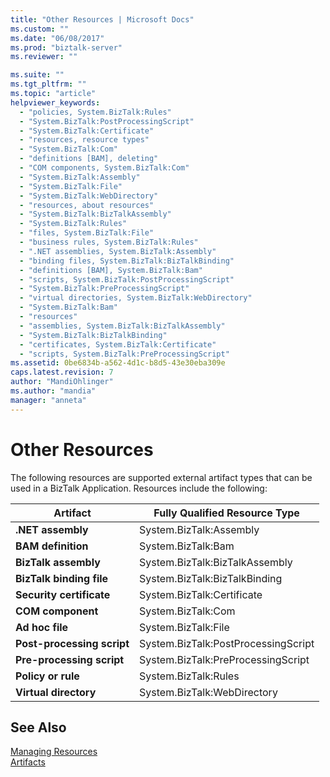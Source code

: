 ```yaml
---
title: "Other Resources | Microsoft Docs"
ms.custom: ""
ms.date: "06/08/2017"
ms.prod: "biztalk-server"
ms.reviewer: ""

ms.suite: ""
ms.tgt_pltfrm: ""
ms.topic: "article"
helpviewer_keywords: 
  - "policies, System.BizTalk:Rules"
  - "System.BizTalk:PostProcessingScript"
  - "System.BizTalk:Certificate"
  - "resources, resource types"
  - "System.BizTalk:Com"
  - "definitions [BAM], deleting"
  - "COM components, System.BizTalk:Com"
  - "System.BizTalk:Assembly"
  - "System.BizTalk:File"
  - "System.BizTalk:WebDirectory"
  - "resources, about resources"
  - "System.BizTalk:BizTalkAssembly"
  - "System.BizTalk:Rules"
  - "files, System.BizTalk:File"
  - "business rules, System.BizTalk:Rules"
  - ".NET assemblies, System.BizTalk:Assembly"
  - "binding files, System.BizTalk:BizTalkBinding"
  - "definitions [BAM], System.BizTalk:Bam"
  - "scripts, System.BizTalk:PostProcessingScript"
  - "System.BizTalk:PreProcessingScript"
  - "virtual directories, System.BizTalk:WebDirectory"
  - "System.BizTalk:Bam"
  - "resources"
  - "assemblies, System.BizTalk:BizTalkAssembly"
  - "System.BizTalk:BizTalkBinding"
  - "certificates, System.BizTalk:Certificate"
  - "scripts, System.BizTalk:PreProcessingScript"
ms.assetid: 0be6834b-a562-4d1c-b8d5-43e30eba309e
caps.latest.revision: 7
author: "MandiOhlinger"
ms.author: "mandia"
manager: "anneta"
---
```

# Other Resources
The following resources are supported external artifact types that can be used in a BizTalk Application. Resources include the following:  
  
|Artifact|Fully Qualified Resource Type|  
|--------------|-----------------------------------|  
|**.NET assembly**|System.BizTalk:Assembly|  
|**BAM definition**|System.BizTalk:Bam|  
|**BizTalk assembly**|System.BizTalk:BizTalkAssembly|  
|**BizTalk binding file**|System.BizTalk:BizTalkBinding|  
|**Security certificate**|System.BizTalk:Certificate|  
|**COM component**|System.BizTalk:Com|  
|**Ad hoc file**|System.BizTalk:File|  
|**Post-processing script**|System.BizTalk:PostProcessingScript|  
|**Pre-processing script**|System.BizTalk:PreProcessingScript|  
|**Policy or rule**|System.BizTalk:Rules|  
|**Virtual directory**|System.BizTalk:WebDirectory|  
  
## See Also  
 [Managing Resources](../core/managing-resources.md)   
 [Artifacts](../core/artifacts.md)